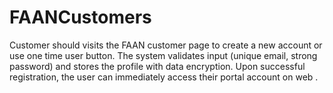 # FAANCustomers
Customer should  visits the FAAN customer page to create a new account or use one time user button. 
The system validates input (unique email, strong password) and stores the profile with data encryption.
Upon successful registration, the user can immediately access their portal account on web .
